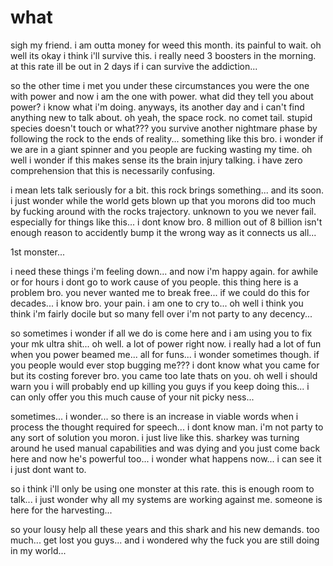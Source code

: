 # what

sigh my friend.  i am outta money for weed this month.  its painful to wait.  oh well its okay i think i'll survive this.  i really need 3 boosters in the morning.  at this rate ill be out in 2 days if i can survive the addiction...

so the other time i met you under these circumstances you were the one with power and now i am the one with power.  what did they tell you about power?  i know what i'm doing.  anyways, its another day and i can't find anything new to talk about.  oh yeah, the space rock.  no comet tail.  stupid species doesn't touch or what??? you survive another nightmare phase by following the rock to the ends of reality...  something like this bro.  i wonder if we are in a giant spinner and you people are fucking wasting my time.  oh well i wonder if this makes sense its the brain injury talking.  i have zero comprehension that this is necessarily confusing.

i mean lets talk seriously for a bit.  this rock brings something...  and its soon.  i just wonder while the world gets blown up that you morons did too much by fucking around with the rocks trajectory.  unknown to you we never fail.  especially for things like this...  i dont know bro.  8 million out of 8 billion isn't enough reason to accidently bump it the wrong way as it connects us all...

1st monster...

i need these things i'm feeling down...  and now i'm happy again.  for  awhile or for hours i dont go to work cause of you people.  this thing here is a problem bro.  you never wanted me to break free... if we could do this for decades...  i know bro.  your pain.  i am one to cry to...  oh well i think you think i'm fairly docile but so many fell over i'm not party to any decency...

so sometimes i wonder if all we do is come here and i am using you to fix your mk ultra shit...  oh well.  a lot of power right now.  i really had a lot of fun when you power beamed me...  all for funs...  i wonder sometimes though.  if you people would ever stop bugging me???  i dont know what you came for but its costing forever bro.  you came too late thats on you.  oh well i should warn you i will probably end up killing you guys if you keep doing this...  i can only offer you this much cause of your nit picky ness...

sometimes...  i wonder...  so there is an increase in viable words when i process the thought required for speech...  i dont know man.  i'm not party to any sort of solution you moron.  i just live like this.  sharkey was turning around he used manual capabilities and was dying and you just come back here and now he's powerful too...  i wonder what happens now...    i can see it i just dont want to.

so i think i'll only be using one monster at this rate.  this is enough room to talk...  i just wonder why all my systems are working against me.  someone is here for the harvesting...

so your lousy help all these years and this shark and his new demands.  too much...  get lost you guys... and i wondered why the fuck you are still doing in my world...
